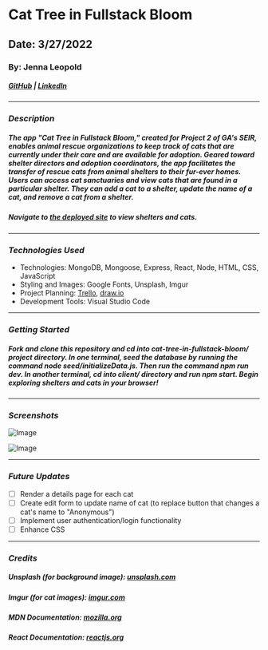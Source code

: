 # Cat Tree in Fullstack Bloom

## Date: 3/27/2022

### By: Jenna Leopold

##### [GitHub](https://github.com/Jenna424) | [LinkedIn](https://www.linkedin.com/in/jenna-leopold-136294127)

---

### **_Description_**

##### The app "Cat Tree in Fullstack Bloom," created for Project 2 of GA's SEIR, enables animal rescue organizations to keep track of cats that are currently under their care and are available for adoption. Geared toward shelter directors and adoption coordinators, the app facilitates the transfer of rescue cats from animal shelters to their fur-ever homes. Users can access cat sanctuaries and view cats that are found in a particular shelter. They can add a cat to a shelter, update the name of a cat, and remove a cat from a shelter.

##### Navigate to [the deployed site](https://cat-tree-in-fullstack-bloom.herokuapp.com/) to view shelters and cats.

---

### **_Technologies Used_**

- Technologies: MongoDB, Mongoose, Express, React, Node, HTML, CSS, JavaScript
- Styling and Images: Google Fonts, Unsplash, Imgur
- Project Planning: [Trello](https://trello.com/b/epBBCv9g/trello-for-cat-tree-in-fullstack-bloom), [draw.io](https://app.diagrams.net/#G1dBTJdNk_QCf82u9d3J-7KtiithWb-Ohq)
- Development Tools: Visual Studio Code

---

### **_Getting Started_**

##### Fork and clone this repository and cd into cat-tree-in-fullstack-bloom/ project directory. In one terminal, seed the database by running the command node seed/initializeData.js. Then run the command npm run dev. In another terminal, cd into client/ directory and run npm start. Begin exploring shelters and cats in your browser!

---

### **_Screenshots_**

![Image](https://github.com/Jenna424/cat-tree-in-fullstack-bloom/blob/main/screenshots/AboutPage.png?raw=true)

![Image](https://github.com/Jenna424/cat-tree-in-fullstack-bloom/blob/main/screenshots/ShelterCatsPage.png?raw=true)

---

### **_Future Updates_**

- [ ] Render a details page for each cat
- [ ] Create edit form to update name of cat (to replace button that changes a cat's name to "Anonymous")
- [ ] Implement user authentication/login functionality
- [ ] Enhance CSS

---

### **_Credits_**

##### **Unsplash (for background image):** [unsplash.com](https://unsplash.com/)

##### **Imgur (for cat images):** [imgur.com](https://imgur.com/)

##### **MDN Documentation:** [mozilla.org](https://developer.mozilla.org/en-US/docs/Learn/JavaScript)

##### **React Documentation:** [reactjs.org](https://reactjs.org/docs/getting-started.html)

